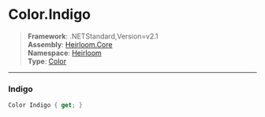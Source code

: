 # Color.Indigo

> **Framework**: .NETStandard,Version=v2.1  
> **Assembly**: [Heirloom.Core][0]  
> **Namespace**: [Heirloom][0]  
> **Type**: [Color][1]  

--------------------------------------------------------------------------------

### Indigo

```cs
Color Indigo { get; }
```

[0]: ../Heirloom.Core.md
[1]: Heirloom.Color.md
